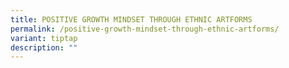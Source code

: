 ```yaml
---
title: POSITIVE GROWTH MINDSET THROUGH ETHNIC ARTFORMS
permalink: /positive-growth-mindset-through-ethnic-artforms/
variant: tiptap
description: ""
---
```

